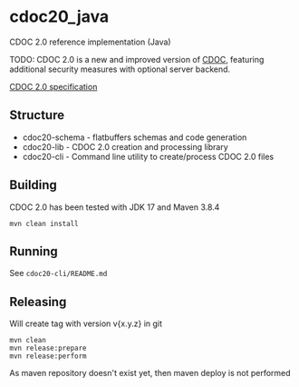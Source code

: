 # cdoc20_java

CDOC 2.0 reference implementation (Java)

TODO: CDOC 2.0 is a new and improved version of [CDOC](https://github.com/open-eid/cdoc4j), featuring additional 
security measures with optional server backend.

[CDOC 2.0 specification](https://overleaf.cloud.cyber.ee/project/61f2b8994efa0a0086c3329d)

## Structure

- cdoc20-schema - flatbuffers schemas and code generation
- cdoc20-lib    - CDOC 2.0 creation and processing library
- cdoc20-cli    - Command line utility to create/process CDOC 2.0 files

## Building
CDOC 2.0 has been tested with JDK 17 and Maven 3.8.4

```
mvn clean install
```

## Running

See `cdoc20-cli/README.md`

## Releasing

Will create tag with version v{x.y.z} in git
```
mvn clean
mvn release:prepare
mvn release:perform
```

As maven repository doesn't exist yet, then maven deploy is not performed 



